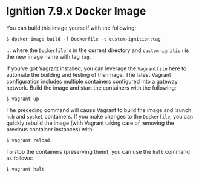 # Ignition 7.9.x Docker Image

You can build this image yourself with the following:

    $ docker image build -f Dockerfile -t custom-ignition:tag

... where the `Dockerfile` is in the current directory and `custom-ignition` is the new image name with tag `tag`.

If you've got [Vagrant](https://vagrantup.com) installed, you can leverage the `Vagrantfile` here to automate the building and testing of the image.  The latest Vagrant configuration includes multiple containers configured into a gateway network.  Build the image and start the containers with the following:

    $ vagrant up

The preceding command will cause Vagrant to build the image and launch `hub` and `spoke1` containers.  If you make changes to the `Dockerfile`, you can quickly rebuild the image (with Vagrant taking care of removing the previous container instances) with:

    $ vagrant reload

To stop the containers (preserving them), you can use the `halt` command as follows:

    $ vagrant halt